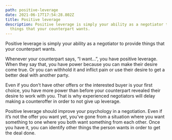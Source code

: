 ```yaml
---
path: positive-leverage
date: 2021-06-17T17:54:28.802Z
title: Positive leverage
description: Positive leverage is simply your ability as a negotiator to provide
  things that your counterpart wants.
---
```

Positive leverage is simply your ability as a negotiator to provide things that your counterpart wants.

Whenever your counterpart says, “I want…”, you have positive leverage. When they say that, you have power because you can make their desire come true. Or you can withhold it and inflict pain or use their desire to get a better deal with another party.

Even if you don’t have other offers or the interested buyer is your first choice, you have more power than before your counterpart revealed their desire to work with you. That is why experienced negotiators will delay making a counteroffer in order to not give up leverage.

Positive leverage should improve your psychology in a negotiation. Even if it’s not the offer you want yet, you’ve gone from a situation where you want something to one where you both want something from each other. Once you have it, you can identify other things the person wants in order to get the deal done.